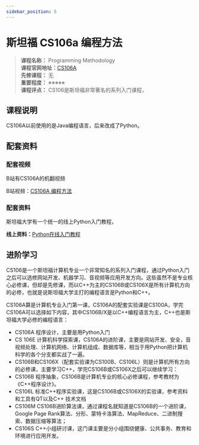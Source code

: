 ```yaml
---
sidebar_position: 5
---
```


# 斯坦福 CS106a 编程方法



>**课程名称：** Programming Methodology  
**课程官网地址：**[CS106A](https://web.stanford.edu/class/cs106a/)  
**先修课程：** 无  
**重要程度：** ※※※※※  
**课程评点：** CS106是斯坦福非常著名的系列入门课程，

## 课程说明
CS106A以前使用的是Java编程语言，后来改成了Python。



## 配套资料
### 配套视频
B站有CS106A的机翻视频

B站视频：[CS106A 编程方法](https://www.bilibili.com/video/BV1B7411k7XY)

### 配套资料
斯坦福大学有一个统一的线上Python入门教程，

**线上资料：**[Python在线入门教程](https://cs.stanford.edu/people/nick/py/python-about.html)


## 进阶学习
CS106是一个斯坦福计算机专业一个非常知名的系列入门课程，通过Python入门之后可以选修网站开发、机器学习、音视频等应用开发方向。这些虽然不是专业核心必修课，但却是先修课，而<H color="#25c2a0">以C++为主的CS106B或CS106X是所有计算机方向的必修</H>，也就是说斯坦福大学主打的编程语言是Python和C++。

CS106A算是计算机专业入门第一课，CS106A的配套实验课是CS100A，学完CS106A可以选择如下内容，其中CS106B/X是以C++编程语言为主，C++也是斯坦福大学必修的编程语言：

- CS106A 程序设计，主要是用Python入门
- CS 106E 计算机科学探索课，CS106A的进阶课，主要是网站开发、安全，音视频处理、计算机网络、计算机组成、数据库等，相当于用Python把计算机科学的各个分支都实战了一遍。
- CS106B和CS106X（配套实验课为CS100B、CS106L）则是计算机所有方向的必修课，主要学习C++，学完CS106B或CS106X之后可以继续学习：
- CS106B 程序抽象，CS106B是计算机专业的核心必修课程，参考教材为《C++程序设计》。
- CS106L 标准C++程序实验课，这是CS106B或CS106X的实验课，参考资料和工具有QT以及C++ 技术文档
- CS106M CS106B进阶算法课，通过课程名就知道是CS106B的一个进阶课，Google Page Rank算法、分形、蒙特卡洛算法、MapReduce、二进制搜索、数据压缩等算法；
- CS106S C++小组研讨课，这门课主要是分小组围绕健康、公共事务、教育和环境进行应用开发。




